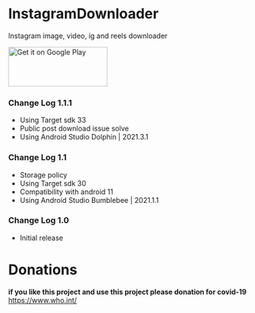 # InstagramDownloader
Instagram image, video, ig and reels downloader

<a data-permalink-href="https://github.com/KishanViramgama/InstagramDownloader/raw/master/Demo.ap" href="https://github.com/KishanViramgama/InstagramDownloader/raw/master/Demo.ap" id="raw-url" data-view-component="true" class="js-permalink-replaceable-link btn-sm btn BtnGroup-item">    <img alt='Get it on Google Play' src='https://play.google.com/intl/en_us/badges/static/images/badges/en_badge_web_generic.png' width="200" height="80"/>
</a>

<h3>Change Log 1.1.1</h3>
<ul>
  <li>Using Target sdk 33</li>
  <li>Public post download issue solve</li>  
  <li>Using Android Studio Dolphin | 2021.3.1</li>
</ul>

<h3>Change Log 1.1</h3>
<ul>
  <li>Storage policy</li>
  <li>Using Target sdk 30</li>
  <li>Compatibility with android 11</li>
  <li>Using Android Studio Bumblebee | 2021.1.1</li>
</ul>

<h3>Change Log 1.0</h3>
<ul>
  <li>Initial release</li>
</ul>

# Donations
<b>if you like this project and use this project please donation for covid-19</b> <a href="https://www.who.int/" target="_blank" rel="noopener noreferrer">https://www.who.int/</a>

